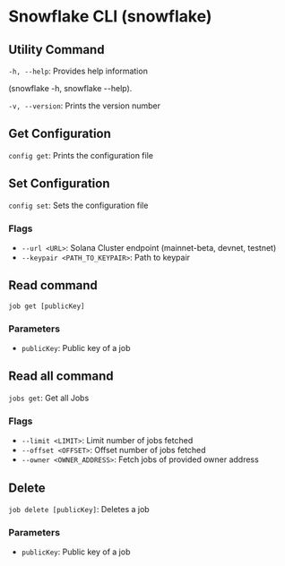 # Snowflake CLI (snowflake)

## Utility Command

`-h, --help`: Provides help information

  (snowflake -h, snowflake --help).

`-v, --version`: Prints the version number

## Get Configuration

`config get`: Prints the configuration file
## Set Configuration

`config set`: Sets the configuration file

### Flags
- `--url <URL>`: Solana Cluster endpoint (mainnet-beta, devnet, testnet)
- `--keypair <PATH_TO_KEYPAIR>`: Path to keypair

## Read command

`job get [publicKey]`

### Parameters
- `publicKey`: Public key of a job

## Read all command

`jobs get`: Get all Jobs

### Flags
- `--limit <LIMIT>`: Limit number of jobs fetched
- `--offset <OFFSET>`: Offset number of jobs fetched
- `--owner <OWNER_ADDRESS>`: Fetch jobs of provided owner address


## Delete

`job delete [publicKey]`: Deletes a job

### Parameters
- `publicKey`: Public key of a job




